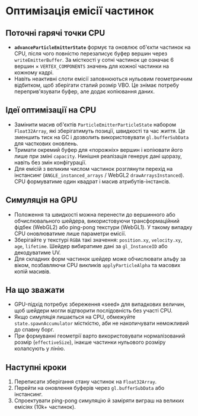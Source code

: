 # Оптимізація емісії частинок

## Поточні гарячі точки CPU
- **`advanceParticleEmitterState`** формує та оновлює об'єкти частинок на CPU, після чого повністю перезаписує буфер вершин через `writeEmitterBuffer`. За місткості у сотні частинок це означає 6 вершин × `VERTEX_COMPONENTS` значень для кожної частинки на кожному кадрі.
- Навіть неактивні слоти емісії заповнюються нульовим геометричним відбитком, щоб зберігати сталий розмір VBO. Це знімає потребу переприв'язувати буфер, але додає копіювання даних.

## Ідеї оптимізації на CPU
- Замінити масив об'єктів `ParticleEmitterParticleState` набором `Float32Array`, які зберігатимуть позиції, швидкості та час життя. Це зменшить тиск на GC і дозволить використовувати `gl.bufferSubData` для часткових оновлень.
- Тримати окремий буфер для «порожніх» вершин і копіювати його лише при зміні `capacity`. Нинішня реалізація генерує дані щоразу, навіть без змін конфігурації.
- Для емісій з великим числом частинок розглянути перехід на інстансинг (`ANGLE_instanced_arrays` / WebGL2 `drawArraysInstanced`). CPU формуватиме один квадрат і масив атрибутів-інстансів.

## Симуляція на GPU
- Положення та швидкості можна перенести до вершинного або обчислювального шейдера, використовуючи трансформаційний фідбек (WebGL2) або ping-pong текстури (WebGL1). У такому випадку CPU оновлюватиме лише параметри емісії.
- Зберігайте у текстурі `RGBA` такі значення: `position.xy`, `velocity.xy`, `age`, `lifetime`. Шейдер вибиратиме дані за `gl_InstanceID` або декодуватиме UV.
- Для складних форм частинок шейдер може обчислювати альфу за віком, позбавляючи CPU викликів `applyParticleAlpha` та масових копій масивів.

## На що зважати
- GPU-підхід потребує збереження «seed» для випадкових величин, щоб шейдери могли відтворити послідовність без участі CPU.
- Якщо симуляція лишається на CPU, обмежуйте `state.spawnAccumulator` місткістю, аби не накопичувати неможливий до спавну борг.
- При формуванні геометрії варто використовувати нормалізований розмір (`effectiveSize`), інакше частинки нульового розміру колапсують у лінію.

## Наступні кроки
1. Переписати зберігання стану частинок на `Float32Array`.
2. Перейти на оновлення буферів через `gl.bufferSubData` або інстансинг.
3. Спроектувати ping-pong симуляцію й заміряти виграш на великих емісіях (10k+ частинок).
